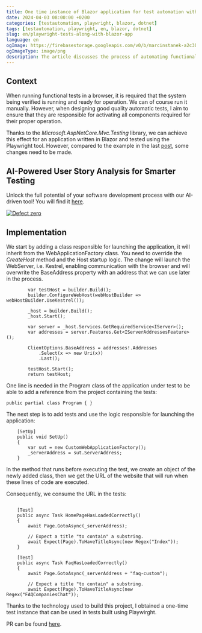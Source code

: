 ```yaml
---
title: One time instance of Blazor application for test automation with Playwirght
date: 2024-04-03 08:00:00 +0200
categories: [testautomation, playwright, blazor, dotnet]
tags: [testautomation, playwright, en, blazor, dotnet]
slug: en/playwright-tests-along-with-blazor-app 
language: en 
ogImage: https://firebasestorage.googleapis.com/v0/b/marcinstanek-a2c3b.appspot.com/o/2024-04-03-playwright-tests-along-with-blazor-app%2F2024-04-03-playwright-tests-along-with-blazor-app.png?alt=media&token=05809de2-bd2a-4fca-b73e-8b92995cca29
ogImageType: image/png
description: The article discusses the process of automating functional tests of Blazor applications using the Microsoft.AspNetCore.Mvc.Testing library and the Playwright tool. The author presents the implementation steps, from configuring the class that runs the application to writing tests to check the correct operation of the home page and the FAQ section. Thanks to this solution, a one-time test instance was obtained, significantly facilitating the testing process
---
```


## Context
When running functional tests in a browser, it is required that the system being verified is running and ready for operation.
We can of course run it manually. However, when designing good quality automatic tests, I aim to ensure that they are responsible for activating all components required for their proper operation.

Thanks to the _Microsoft.AspNetCore.Mvc.Testing_ library, we can achieve this effect for an application written in Blazor and tested using the Playwright tool.
However, compared to the example in the last [post](/en/integration-tests-dotnet), some changes need to be made.

## AI-Powered User Story Analysis for Smarter Testing

Unlock the full potential of your software development process with our AI-driven tool! You will find it [here](https://defectzero.com/).

[![Defect zero](https://firebasestorage.googleapis.com/v0/b/marcinstanek-a2c3b.appspot.com/o/defect%20zero%2Fdefect-zero-min.png?alt=media&token=6ca28446-47df-4391-a5a7-a5d8ca7bd0e5)](https://defectzero.com/)

## Implementation
We start by adding a class responsible for launching the application, it will inherit from the WebApplicationFactory class. You need to override the _CreateHost_ method and the Host startup logic. The change will launch the WebServer, i.e. Kestrel, enabling communication with the browser and will overwrite the BaseAddress property with an address that we can use later in the process.
```
        var testHost = builder.Build();  
        builder.ConfigureWebHost(webHostBuilder => webHostBuilder.UseKestrel());

        _host = builder.Build();
        _host.Start();

        var server = _host.Services.GetRequiredService<IServer>();
        var addresses = server.Features.Get<IServerAddressesFeature>();

        ClientOptions.BaseAddress = addresses!.Addresses
            .Select(x => new Uri(x))
            .Last();

        testHost.Start();
        return testHost;
```

One line is needed in the Program class of the application under test to be able to add a reference from the project containing the tests:

```
public partial class Program { }
```

The next step is to add tests and use the logic responsible for launching the application:

```
    [SetUp]
    public void SetUp()
    {
        var sut = new CustomWebApplicationFactory();
        _serverAddress = sut.ServerAddress;
    }
```

In the method that runs before executing the test, we create an object of the newly added class, then we get the URL of the website that will run when these lines of code are executed.


Consequently, we consume the URL in the tests:

```

    [Test]
    public async Task HomePageHasLoadedCorrectly()
    {
        await Page.GotoAsync(_serverAddress);

        // Expect a title "to contain" a substring.
        await Expect(Page).ToHaveTitleAsync(new Regex("Index"));
    }

    [Test]
    public async Task FaqHasLoadedCorrectly()
    {
        await Page.GotoAsync(_serverAddress + "faq-custom");

        // Expect a title "to contain" a substring.
        await Expect(Page).ToHaveTitleAsync(new Regex("FAQCompaniesChat"));
```

Thanks to the technology used to build this project, I obtained a one-time test instance that can be used in tests built using Playwirght.

PR can be found [here](https://github.com/12masta/FAQCompanies/pull/5/commits/438efde547a27049b4cef0a3c33c56c7e8df21e6).